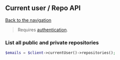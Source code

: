 ## Current user / Repo API
[Back to the navigation](../README.md)

> Requires [authentication](../security.md).

### List all public and private repositories

```php
$emails = $client->currentUser()->repositories();
```
